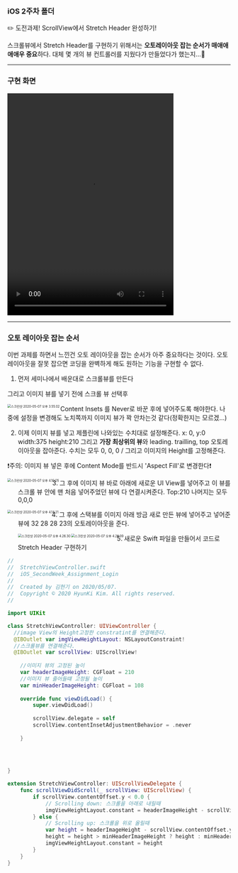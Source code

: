 ### iOS 2주차 폴더

✏️ 도전과제! ScrollView에서 Stretch Header 완성하기!

스크롤뷰에서 Stretch Header를 구현하기 위해서는 **오토레이아웃 잡는 순서가 매애애애애우 중요**하다. 대체 몇 개의 뷰 컨트롤러를 지웠다가 만들었다가 했는지...🤣

***

### 구현 화면

<video src="/Users/kimhyunki/Downloads/SOPT/화면 기록 2020-05-07 오후 3.13.01.mov" width ="375px" height = "500px"></video>            



***

### 오토 레이아웃 잡는 순서

이번 과제를 하면서 느낀건 오토 레이아웃을 잡는 순서가 아주 중요하다는 것이다. 오토레이아웃을 잘못 잡으면 코딩을 완벽하게 해도 원하는 기능을 구현할 수 없다.

1. 먼저 세미나에서 배운대로 스크롤뷰를 만든다

그리고 이미지 뷰를 넣기 전에 스크롤 뷰 선택후 

<img src="/Users/kimhyunki/Downloads/SOPT/image/스크린샷 2020-05-07 오후 3.55.02.png" alt="스크린샷 2020-05-07 오후 3.55.02" style="zoom:50%;" align ="left"/>



Content Insets 를 Never로 바꾼 후에 넣어주도록 해야한다. 나중에 설정을 변경해도 노치쪽까지 이미지 뷰가 꽉 안차는것 같다(정확한지는 모르겠...)

2. 이제 이미지 뷰를 넣고 제플린에 나와있는 수치대로 설정해준다. x: 0, y:0 width:375 height:210 그리고 **가장 최상위의 뷰**와 leading. trailling, top 오토레이아웃을 잡아준다. 수치는 모두 0, 0, 0 / 그리고 이미지의 Height를 고정해준다.



❗️주의: 이미지 뷰 넣은 후에 Content Mode를 반드시 'Aspect Fill'로 변경한다❗️

<img src="/Users/kimhyunki/Downloads/SOPT/image/스크린샷 2020-05-07 오후 4.10.05.png" alt="스크린샷 2020-05-07 오후 4.10.05" style="zoom:50%;" align ="left"/>

3. 그 후에 이미지 뷰 바로 아래에 새로운 UI View를 넣어주고 이 뷰를 스크롤 뷰 안에 맨 처음 넣어주었던 뷰에 다 연결시켜준다. Top:210 나머지는 모두 0,0,0

<img src="/Users/kimhyunki/Downloads/SOPT/image/스크린샷 2020-05-07 오후 4.14.21.png" alt="스크린샷 2020-05-07 오후 4.14.21" style="zoom:50%;" align ="left" />



4. 그 후에 스택뷰를 이미지 아래 방금 새로 만든 뷰에 넣어주고 넣어준 뷰에 32 28 28 23의 오토레이아웃을 준다.

   <img src="/Users/kimhyunki/Downloads/SOPT/image/스크린샷 2020-05-07 오후 4.26.30.png" alt="스크린샷 2020-05-07 오후 4.26.30" style="zoom:50%;" align ="left" />



<img src="/Users/kimhyunki/Downloads/SOPT/image/스크린샷 2020-05-07 오후 4.26.39.png" alt="스크린샷 2020-05-07 오후 4.26.39" style="zoom:50%;" align = "left" />



5. 새로운 Swift 파일을 만들어서 코드로 Stretch Header 구현하기




```swift
//
//  StretchViewController.swift
//  iOS_SecondWeek_Assignment_Login
//
//  Created by 김현기 on 2020/05/07.
//  Copyright © 2020 HyunKi Kim. All rights reserved.
//

import UIKit

class StretchViewController: UIViewController {
  //image View의 Height고정한 constratint를 연결해준다. 
  @IBOutlet var imgViewHeightLayout: NSLayoutConstraint!
  //스크롤뷰를 연결해준다.
  @IBOutlet var scrollView: UIScrollView!
    
  	//이미지 뷰의 고정된 높이
    var headerImageHeight: CGFloat = 210
   	//이미지 뷰 줄어들떄 고정될 높이 
  	var minHeaderImageHeight: CGFloat = 108
    
    override func viewDidLoad() {
        super.viewDidLoad()
        
        scrollView.delegate = self
        scrollView.contentInsetAdjustmentBehavior = .never
       
    }
    
   

    
}

extension StretchViewController: UIScrollViewDelegate {
    func scrollViewDidScroll(_ scrollView: UIScrollView) {
        if scrollView.contentOffset.y < 0.0 {
            // Scrolling down: 스크롤을 아래로 내릴때
            imgViewHeightLayout.constant = headerImageHeight - scrollView.contentOffset.y
        } else {
            // Scrolling up: 스크롤을 위로 올릴때 
            var height = headerImageHeight - scrollView.contentOffset.y
            height = height > minHeaderImageHeight ? height : minHeaderImageHeight
            imgViewHeightLayout.constant = height
        }
    }
}

```

























